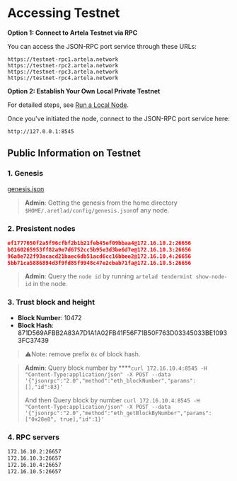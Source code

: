 
# Accessing Testnet

**Option 1: Connect to Artela Testnet via RPC**

You can access the JSON-RPC port service through these URLs:

    https://testnet-rpc1.artela.network
    https://testnet-rpc2.artela.network
    https://testnet-rpc3.artela.network
    https://testnet-rpc4.artela.network

**Option 2: Establish Your Own Local Private Testnet**

For detailed steps, see [Run a Local Node](./full-node-setup).

Once you've initiated the node, connect to the JSON-RPC port service here:

    http://127.0.0.1:8545

## Public Information on Testnet

### 1. Genesis

[genesis.json](./genesis.json)

> **Admin**: Getting the genesis from the home directory `$HOME/.aretlad/config/genesis.json`of any node.
>

### 2. Presistent nodes

```json
ef1777650f2a5f96cfbf2b1b21feb45ef09bbaa4@172.16.10.2:26656
b8160265953ff82a9e7d6752cc5b95e3d3be6d7e@172.16.10.3:26656
96a8e722f93acacd21baec6db51acd6cc16bbee2@172.16.10.4:26656
5bb71ca5886894d3f9fd85f9948c47e2cbab71fa@172.16.10.5:26656
```

> **Admin**: Query the `node id` by running `artelad tendermint show-node-id` in the node.
>

### 3. Trust block and height

- **Block Number**: 10472
- **Block Hash**: 871D569AFBB2A83A7D1A1A02FB41F56F71B50F763D03345033BE10933FC37439

> ⚠️Note: remove prefix `0x` of block hash.
>

> **Admin**: Query block number by ****`curl 172.16.10.4:8545 -H "Content-Type:application/json" -X POST --data '{"jsonrpc":"2.0","method":"eth_blockNumber","params":[],"id":83}'`
>
>
> And then Query block by number `curl 172.16.10.4:8545 -H "Content-Type:application/json" -X POST --data '{"jsonrpc":"2.0","method":"eth_getBlockByNumber","params":["0x28e8", true],"id":1}'`
>

### 4. RPC servers

```bash
172.16.10.2:26657
172.16.10.3:26657
172.16.10.4:26657
172.16.10.5:26657
```
